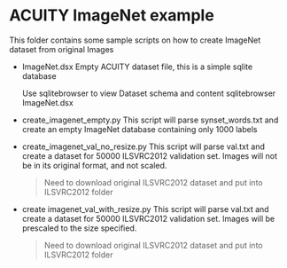 # ACUITY ImageNet example

 This folder contains some sample scripts on how to create ImageNet dataset from 
 original Images

 - ImageNet.dsx
   Empty ACUITY dataset file, this is a simple sqlite database

    Use sqlitebrowser to view Dataset schema and content
    sqlitebrowser ImageNet.dsx

 - create_imagenet_empty.py 
   This script will parse synset_words.txt and create an empty ImageNet database
   containing only 1000 labels

 - create_imagenet_val_no_resize.py
   This script will parse val.txt and create a dataset for 50000 ILSVRC2012
   validation set. Images will not be in its original format, and not scaled.

    > Need to download original ILSVRC2012 dataset and put into ILSVRC2012 folder

 - create imagenet_val_with_resize.py
   This script will parse val.txt and create a dataset for 50000 ILSVRC2012
   validation set. Images will be prescaled to the size specified. 

    > Need to download original ILSVRC2012 dataset and put into ILSVRC2012 folder

